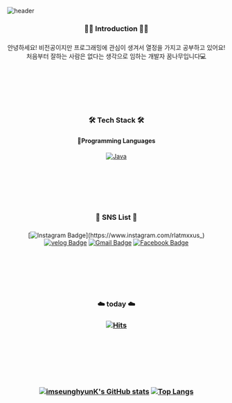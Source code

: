  ![header](https://capsule-render.vercel.app/api?type=Waving&color=auto&height=350&section=header&text=SeungHyun's%20&fontSize=90&fontAlignY=45&animation=fadeIn&fontColor=FFFFFF&desc=GitHub%20Profiles&descAlignY=57&descAlign=75)

<div align="center">
<h3>🙇‍♀️ Introduction 🙇‍♀️<h3/>
 </div>
 
 <div align="center">
 안녕하세요! 비전공이지만 프로그래밍에 관심이 생겨서 열정을 가지고 공부하고 있어요!<br/>
처음부터 잘하는 사람은 없다는 생각으로 임하는 개발자 꿈나무입니다💻
</div>

<br/><br/><br/><br/><br/>

  <div align="center">
  <h3>🛠️ Tech Stack 🛠️<h3/>
  </div>

 <div align="center">
 <h4>📌Programming Languages<h4/>
  </div>

 <div align="center">
  
[![Java](https://img.shields.io/badge/Java-007396?style=plastic&logo=Java&logoColor=white)](https://github.com/imseunghyunK/Java_Projects)
  
<br/><br/><br/><br/><br/>  

  
  <div align="center">
  <h3>🚀 SNS List 🚀<h3/>
  </div>
      
  <div align="center">  
    
[![Instagram Badge](https://img.shields.io/badge/Instagram-E4405F?style=flat-plastic&logo=Instagram&logoColor=white&link=https://www.instagram.com/rlatmxxus_)](https://www.instagram.com/rlatmxxus_) [![velog Badge](https://img.shields.io/badge/velog-20C997?style=flat-plastic&logo=velog&logoColor=white&link=https://velog.io/@tmdgus8779)](https://velog.io/@tmdgus8779) [![Gmail Badge](https://img.shields.io/badge/Gmail-d14836?style=flat-plastic&logo=Gmail&logoColor=white&link=mailto:snugyun01@gmail.com)](mailto:tmdgus8777@gmail.com) [![Facebook Badge](https://img.shields.io/badge/facebook-1877f2?style=flat-plastic&logo=facebook&logoColor=white&link=https://www.facebook.com/rla.tmxxus)](https://www.facebook.com/rla.tmxxus)
      </div>
    
<br/><br/><br/><br/><br/>
    
 <div align="center">
   
 <h3>☁️ today ☁️<h3/>
   
[![Hits](https://hits.seeyoufarm.com/api/count/incr/badge.svg?url=https%3A%2F%2Fgithub.com%2FimseunghyunK&count_bg=%23CEB0BB&title_bg=%23555555&icon=&icon_color=%23E7E7E7&title=hits&edge_flat=false)](https://hits.seeyoufarm.com)

<br/><br/><br/><br/><br/>
  
[![imseunghyunK's GitHub stats](https://github-readme-stats.vercel.app/api?username=imseunghyunK)](https://github.com/imseunghyunK/github-readme-stats) [![Top Langs](https://github-readme-stats.vercel.app/api/top-langs/?username=imseunghyunK)](https://github.com/imseunghyunK/github-readme-stats)
